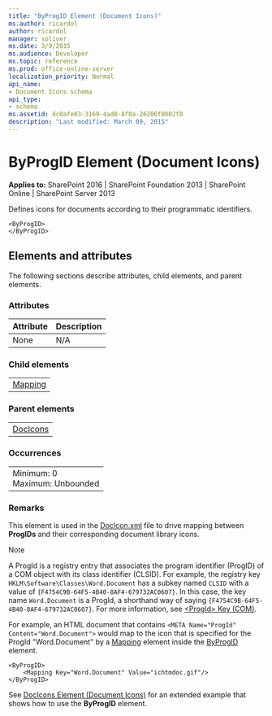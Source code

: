 ```yaml
---
title: "ByProgID Element (Document Icons)"
ms.author: ricardol
author: ricardol
manager: soliver
ms.date: 3/9/2015
ms.audience: Developer
ms.topic: reference
ms.prod: office-online-server
localization_priority: Normal
api_name:
- Document Icons schema
api_type:
- schema
ms.assetid: dc0afe03-3169-4ad0-8f0a-26206f0002f0
description: "Last modified: March 09, 2015"
---
```


# ByProgID Element (Document Icons)

 
  
 **Applies to:** SharePoint 2016 | SharePoint Foundation 2013 | SharePoint Online | SharePoint Server 2013
  
Defines icons for documents according to their programmatic identifiers. 
  
```
<ByProgID>
</ByProgID>
```

## Elements and attributes

The following sections describe attributes, child elements, and parent elements.

### Attributes

|**Attribute**|**Description**|
|:-----|:-----|
|None  <br/> |N/A  <br/> |
   
### Child elements

||
|:-----|
|[Mapping](mapping-element.md)|
   
### Parent elements

||
|:-----|
|[DocIcons](docicons-element-document-icons.md)|
   
### Occurrences

||
|:-----|
|Minimum: 0  <br/> Maximum: Unbounded  <br/> |
   
### Remarks

This element is used in the [DocIcon.xml](http://msdn.microsoft.com/library/ef6acad0-0a1a-457c-bc9b-ff1e368e59fb%28Office.15%29.aspx) file to drive mapping between **ProgIDs** and their corresponding document library icons. 
  
> [!NOTE]
> A ProgId is a registry entry that associates the program identifier (ProgID) of a COM object with its class identifier (CLSID). For example, the registry key  `HKLM\Software\Classes\Word.Document` has a subkey named  `CLSID` with a value of  `{F4754C9B-64F5-4B40-8AF4-679732AC0607}`. In this case, the key name  `Word.Document` is a ProgId, a shorthand way of saying  `{F4754C9B-64F5-4B40-8AF4-679732AC0607}`. For more information, see [\<ProgId\> Key (COM)](http://msdn.microsoft.com/library/f9ef2934-0815-4a6f-9283-8f748eee083b%28Office.15%29.aspx). 
  
For example, an HTML document that contains  `<META Name="ProgId" Content="Word.Document">` would map to the icon that is specified for the ProgId "Word.Document" by a [Mapping](mapping-element-document-icons.md) element inside the [ByProgID](byprogid-element-document-icons.md) element. 
  
```
<ByProgID>
    <Mapping Key="Word.Document" Value="ichtmdoc.gif"/>
</ByProgID>

```

See [DocIcons Element (Document Icons)](docicons-element-document-icons.md) for an extended example that shows how to use the **ByProgID** element. 
  


